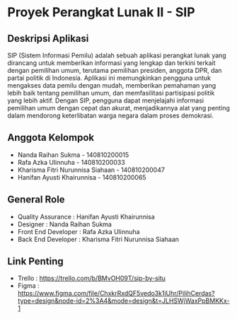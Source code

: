 # Proyek Perangkat Lunak II - SIP

## Deskripsi Aplikasi
SIP (Sistem Informasi Pemilu) adalah sebuah aplikasi perangkat lunak yang dirancang untuk memberikan informasi yang lengkap dan terkini terkait dengan pemilihan umum, terutama pemilihan presiden, anggota DPR, dan partai politik di Indonesia. Aplikasi ini memungkinkan pengguna untuk mengakses data pemilu dengan mudah, memberikan pemahaman yang lebih baik tentang pemilihan umum, dan memfasilitasi partisipasi politik yang lebih aktif. Dengan SIP, pengguna dapat menjelajahi informasi pemilihan umum dengan cepat dan akurat, menjadikannya alat yang penting dalam mendorong keterlibatan warga negara dalam proses demokrasi.

## Anggota Kelompok
- Nanda Raihan Sukma - 140810200015
- Rafa Azka Ulinnuha - 140810200033
- Kharisma Fitri Nurunnisa Siahaan - 140810200047
- Hanifan Ayusti Khairunnisa - 140810200065

## General Role
- Quality Assurance : Hanifan Ayusti Khairunnisa
- Designer : Nanda Raihan Sukma
- Front End Developer : Rafa Azka Ulinnuha
- Back End Developer : Kharisma Fitri Nurunnisa Siahaan

## Link Penting
- Trello : https://trello.com/b/BMvOH09T/sip-by-situ
- Figma : https://www.figma.com/file/ChxkrRxdQF5vedo3k1jUhr/PilihCerdas?type=design&node-id=2%3A4&mode=design&t=JLHSWjWaxPpBMKKx-1
